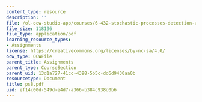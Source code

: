 ```yaml
---
content_type: resource
description: ''
file: /ol-ocw-studio-app/courses/6-432-stochastic-processes-detection-and-estimation-spring-2004/ef14c00d549de4d7a366b384c938d0b6_ps8.pdf
file_size: 118196
file_type: application/pdf
learning_resource_types:
- Assignments
license: https://creativecommons.org/licenses/by-nc-sa/4.0/
ocw_type: OCWFile
parent_title: Assignments
parent_type: CourseSection
parent_uid: 13d1a727-41cc-4398-5b5c-dd6d9430aa0b
resourcetype: Document
title: ps8.pdf
uid: ef14c00d-549d-e4d7-a366-b384c938d0b6
---
```

